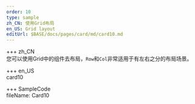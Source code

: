 ```yaml
---   
order: 10 
type: sample  
zh_CN: 使用Grid布局
en_US: Grid layout
editUrl: $BASE/docs/pages/card/md/card10.md
---      
```


+++ zh_CN   
您可以使用Grid中的组件去布局，<Code>Row</Code>和<Code>Col</Code>非常适用于有左右之分的布局场景。

+++ en_US   
card10

+++ SampleCode  
fileName: Card10
